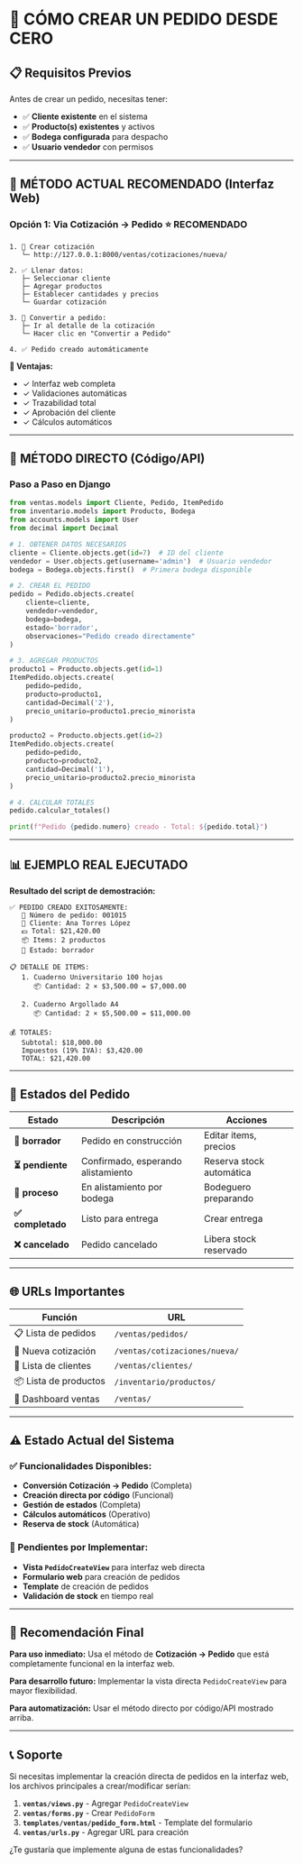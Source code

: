 # 🛒 CÓMO CREAR UN PEDIDO DESDE CERO

## 📋 Requisitos Previos

Antes de crear un pedido, necesitas tener:

- ✅ **Cliente existente** en el sistema
- ✅ **Producto(s) existentes** y activos
- ✅ **Bodega configurada** para despacho
- ✅ **Usuario vendedor** con permisos

---

## 🎯 MÉTODO ACTUAL RECOMENDADO (Interfaz Web)

### Opción 1: Via Cotización → Pedido ⭐ **RECOMENDADO**

```
1. 📝 Crear cotización
   └─ http://127.0.0.1:8000/ventas/cotizaciones/nueva/

2. ✅ Llenar datos:
   ├─ Seleccionar cliente
   ├─ Agregar productos
   ├─ Establecer cantidades y precios
   └─ Guardar cotización

3. 🔄 Convertir a pedido:
   ├─ Ir al detalle de la cotización
   └─ Hacer clic en "Convertir a Pedido"

4. ✅ Pedido creado automáticamente
```

**🌟 Ventajas:**
- ✓ Interfaz web completa
- ✓ Validaciones automáticas
- ✓ Trazabilidad total
- ✓ Aprobación del cliente
- ✓ Cálculos automáticos

---

## 🔧 MÉTODO DIRECTO (Código/API)

### Paso a Paso en Django

```python
from ventas.models import Cliente, Pedido, ItemPedido
from inventario.models import Producto, Bodega
from accounts.models import User
from decimal import Decimal

# 1. OBTENER DATOS NECESARIOS
cliente = Cliente.objects.get(id=7)  # ID del cliente
vendedor = User.objects.get(username='admin')  # Usuario vendedor
bodega = Bodega.objects.first()  # Primera bodega disponible

# 2. CREAR EL PEDIDO
pedido = Pedido.objects.create(
    cliente=cliente,
    vendedor=vendedor,
    bodega=bodega,
    estado='borrador',
    observaciones="Pedido creado directamente"
)

# 3. AGREGAR PRODUCTOS
producto1 = Producto.objects.get(id=1)
ItemPedido.objects.create(
    pedido=pedido,
    producto=producto1,
    cantidad=Decimal('2'),
    precio_unitario=producto1.precio_minorista
)

producto2 = Producto.objects.get(id=2)
ItemPedido.objects.create(
    pedido=pedido,
    producto=producto2,
    cantidad=Decimal('1'),
    precio_unitario=producto2.precio_minorista
)

# 4. CALCULAR TOTALES
pedido.calcular_totales()

print(f"Pedido {pedido.numero} creado - Total: ${pedido.total}")
```

---

## 📊 EJEMPLO REAL EJECUTADO

**Resultado del script de demostración:**

```
✅ PEDIDO CREADO EXITOSAMENTE:
   🔢 Número de pedido: 001015
   👤 Cliente: Ana Torres López
   💵 Total: $21,420.00
   📦 Items: 2 productos
   🔄 Estado: borrador

📋 DETALLE DE ITEMS:
   1. Cuaderno Universitario 100 hojas
      📦 Cantidad: 2 × $3,500.00 = $7,000.00
      
   2. Cuaderno Argollado A4  
      📦 Cantidad: 2 × $5,500.00 = $11,000.00

💰 TOTALES:
   Subtotal: $18,000.00
   Impuestos (19% IVA): $3,420.00
   TOTAL: $21,420.00
```

---

## 🔄 Estados del Pedido

| Estado | Descripción | Acciones |
|--------|-------------|----------|
| **📝 borrador** | Pedido en construcción | Editar items, precios |
| **⏳ pendiente** | Confirmado, esperando alistamiento | Reserva stock automática |
| **🔄 proceso** | En alistamiento por bodega | Bodeguero preparando |
| **✅ completado** | Listo para entrega | Crear entrega |
| **❌ cancelado** | Pedido cancelado | Libera stock reservado |

---

## 🌐 URLs Importantes

| Función | URL |
|---------|-----|
| 📋 Lista de pedidos | `/ventas/pedidos/` |
| 📝 Nueva cotización | `/ventas/cotizaciones/nueva/` |
| 👥 Lista de clientes | `/ventas/clientes/` |
| 📦 Lista de productos | `/inventario/productos/` |
| 🏢 Dashboard ventas | `/ventas/` |

---

## ⚠️ Estado Actual del Sistema

### ✅ Funcionalidades Disponibles:
- **Conversión Cotización → Pedido** (Completa)
- **Creación directa por código** (Funcional)
- **Gestión de estados** (Completa)
- **Cálculos automáticos** (Operativo)
- **Reserva de stock** (Automática)

### 📝 Pendientes por Implementar:
- **Vista `PedidoCreateView`** para interfaz web directa
- **Formulario web** para creación de pedidos
- **Template** de creación de pedidos
- **Validación de stock** en tiempo real

---

## 🎯 Recomendación Final

**Para uso inmediato:** Usa el método de **Cotización → Pedido** que está completamente funcional en la interfaz web.

**Para desarrollo futuro:** Implementar la vista directa `PedidoCreateView` para mayor flexibilidad.

**Para automatización:** Usar el método directo por código/API mostrado arriba.

---

## 📞 Soporte

Si necesitas implementar la creación directa de pedidos en la interfaz web, los archivos principales a crear/modificar serían:

1. **`ventas/views.py`** - Agregar `PedidoCreateView`
2. **`ventas/forms.py`** - Crear `PedidoForm`
3. **`templates/ventas/pedido_form.html`** - Template del formulario
4. **`ventas/urls.py`** - Agregar URL para creación

¿Te gustaría que implemente alguna de estas funcionalidades?